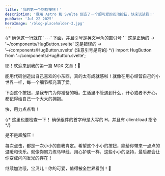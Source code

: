```yaml
---
title: '我的第一个抱抱按钮！'
description: '我用 Astro 和 Svelte 创造了一个超可爱的互动按钮，快来试试看！'
pubDate: 'Jul 22 2025'
heroImage: '/blog-placeholder-3.jpg'
---
```


{/* 确保这一行就在 '---' 下面，并且引号是英文半角的直引号 ' ' 
  这是正确的 -> '~/components/HugButton.svelte'
  这是错误的 -> ’~/components/HugButton.svelte’ (注意引号是弯的)
*/}
import HugButton from '~/components/HugButton.svelte';

耶！欢迎来到我的第一篇 MDX 文章！🎉

能用代码创造出自己喜欢的小东西，真的太有成就感啦！就像在用心经营自己的小世界一样，每一个细节都充满了爱。

下面这个按钮，是我专门为你准备的哦。生活里不管遇到什么，开心或者不开心，都记得给自己一个大大的拥抱。

快，用力点点看！

<div class="flex justify-center my-8">
  {/* 这里也要检查一下！
    确保组件的首字母是大写的 H，并且有 client:load 指令
  */}
  <HugButton client:load />
</div>

是不是超解压！

每次点击，都是一次小小的自我肯定。希望这个小小的按钮，能给你带来一点点的温暖和快乐。就像你努力练马甲线、用心护肤一样，这些小小的坚持，最后都会让你变成闪闪发光的存在！

继续加油哦，宝贝儿！你的可爱，值得被全世界看到！💖
